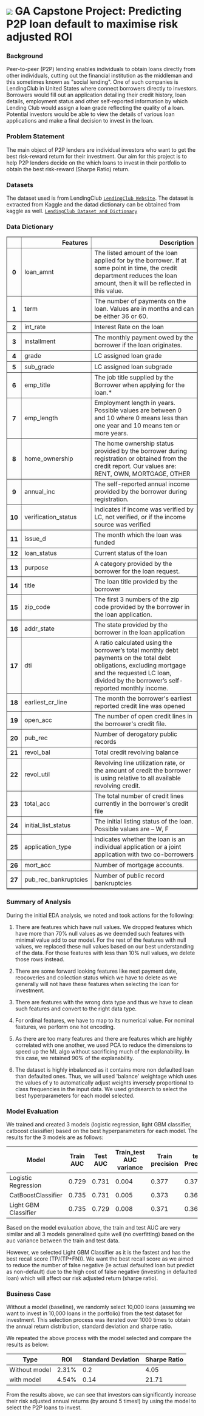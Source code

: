 # ![](https://ga-dash.s3.amazonaws.com/production/assets/logo-9f88ae6c9c3871690e33280fcf557f33.png) GA Capstone Project: Predicting P2P loan default to maximise risk adjusted ROI


### Background

Peer-to-peer (P2P) lending enables individuals to obtain loans directly from other individuals, cutting out the financial institution as the middleman and this sometimes known as "social lending". One of such companies is LendingClub in United States where connect borrowers directly to investors. Borrowers would fill out an application detailing their credit history, loan details, employment status and other self-reported information by which Lending Club would assign a loan grade reflecting the quality of a loan. Potential investors would be able to view the details of various loan applications and make a final decision to invest in the loan.

### Problem Statement

The main object of P2P lenders are individual investors who want to get the best risk-reward return for their investment. Our aim for this project is to help P2P lenders decide on the which loans to invest in their portfolio to obtain the best risk-reward (Sharpe Ratio) return. 

### Datasets

The dataset used is from LendingClub [`LendingClub Website`](https://www.lendingclub.com/). The dataset is extracted from Kaggle and the datad dictionary can be obtained from kaggle as well. [`LendingClub Dataset and Dictionary`](https://www.kaggle.com/ethon0426/lending-club-20072020q1)

### Data Dictionary

<table border="1" class="dataframe">
  <thead>
    <tr style="text-align: right;">
      <th></th>
      <th>Features</th>
      <th>Description</th>
    </tr>
  </thead>
  <tbody>
    <tr>
      <th>0</th>
      <td>loan_amnt</td>
      <td>The listed amount of the loan applied for by the borrower. If at some point in time, the credit department reduces the loan amount, then it will be reflected in this value.</td>
    </tr>
    <tr>
      <th>1</th>
      <td>term</td>
      <td>The number of payments on the loan. Values are in months and can be either 36 or 60.</td>
    </tr>
    <tr>
      <th>2</th>
      <td>int_rate</td>
      <td>Interest Rate on the loan</td>
    </tr>
    <tr>
      <th>3</th>
      <td>installment</td>
      <td>The monthly payment owed by the borrower if the loan originates.</td>
    </tr>
    <tr>
      <th>4</th>
      <td>grade</td>
      <td>LC assigned loan grade</td>
    </tr>
    <tr>
      <th>5</th>
      <td>sub_grade</td>
      <td>LC assigned loan subgrade</td>
    </tr>
    <tr>
      <th>6</th>
      <td>emp_title</td>
      <td>The job title supplied by the Borrower when applying for the loan.*</td>
    </tr>
    <tr>
      <th>7</th>
      <td>emp_length</td>
      <td>Employment length in years. Possible values are between 0 and 10 where 0 means less than one year and 10 means ten or more years.</td>
    </tr>
    <tr>
      <th>8</th>
      <td>home_ownership</td>
      <td>The home ownership status provided by the borrower during registration or obtained from the credit report. Our values are: RENT, OWN, MORTGAGE, OTHER</td>
    </tr>
    <tr>
      <th>9</th>
      <td>annual_inc</td>
      <td>The self-reported annual income provided by the borrower during registration.</td>
    </tr>
    <tr>
      <th>10</th>
      <td>verification_status</td>
      <td>Indicates if income was verified by LC, not verified, or if the income source was verified</td>
    </tr>
    <tr>
      <th>11</th>
      <td>issue_d</td>
      <td>The month which the loan was funded</td>
    </tr>
    <tr>
      <th>12</th>
      <td>loan_status</td>
      <td>Current status of the loan</td>
    </tr>
    <tr>
      <th>13</th>
      <td>purpose</td>
      <td>A category provided by the borrower for the loan request.</td>
    </tr>
    <tr>
      <th>14</th>
      <td>title</td>
      <td>The loan title provided by the borrower</td>
    </tr>
    <tr>
      <th>15</th>
      <td>zip_code</td>
      <td>The first 3 numbers of the zip code provided by the borrower in the loan application.</td>
    </tr>
    <tr>
      <th>16</th>
      <td>addr_state</td>
      <td>The state provided by the borrower in the loan application</td>
    </tr>
    <tr>
      <th>17</th>
      <td>dti</td>
      <td>A ratio calculated using the borrower’s total monthly debt payments on the total debt obligations, excluding mortgage and the requested LC loan, divided by the borrower’s self-reported monthly income.</td>
    </tr>
    <tr>
      <th>18</th>
      <td>earliest_cr_line</td>
      <td>The month the borrower's earliest reported credit line was opened</td>
    </tr>
    <tr>
      <th>19</th>
      <td>open_acc</td>
      <td>The number of open credit lines in the borrower's credit file.</td>
    </tr>
    <tr>
      <th>20</th>
      <td>pub_rec</td>
      <td>Number of derogatory public records</td>
    </tr>
    <tr>
      <th>21</th>
      <td>revol_bal</td>
      <td>Total credit revolving balance</td>
    </tr>
    <tr>
      <th>22</th>
      <td>revol_util</td>
      <td>Revolving line utilization rate, or the amount of credit the borrower is using relative to all available revolving credit.</td>
    </tr>
    <tr>
      <th>23</th>
      <td>total_acc</td>
      <td>The total number of credit lines currently in the borrower's credit file</td>
    </tr>
    <tr>
      <th>24</th>
      <td>initial_list_status</td>
      <td>The initial listing status of the loan. Possible values are – W, F</td>
    </tr>
    <tr>
      <th>25</th>
      <td>application_type</td>
      <td>Indicates whether the loan is an individual application or a joint application with two co-borrowers</td>
    </tr>
    <tr>
      <th>26</th>
      <td>mort_acc</td>
      <td>Number of mortgage accounts.</td>
    </tr>
    <tr>
      <th>27</th>
      <td>pub_rec_bankruptcies</td>
      <td>Number of public record bankruptcies</td>
    </tr>
  </tbody>
</table>


### Summary of Analysis

During the initial EDA analysis, we noted and took actions for the following:

1. There are features which have null values. We dropped features which have more than 70% null values as we deemded such features with minimal value add to our model. For the rest of the features with null values, we replaced these null values based on our best understanding of the data. For those features with less than 10% null values, we delete those rows instead.

2. There are some forward looking features like next payment date, reocoveries and collection status which we have to delete as we generally will not have these features when selecting the loan for investment.

3. There are features with the wrong data type and thus we have to clean such features and convert to the right data type.

4. For ordinal features, we have to map to its numerical value. For nominal features, we perform one hot encoding.

5. As there are too many features and there are features which are highly correlated with one another, we used PCA to reduce the dimensions to speed up the ML algo without sacrificing much of the explanability. In this case, we retained 90% of the explanability.

6. The dataset is highly inbalanced as it contains more non defaulted loan than defaulted ones. Thus, we will used 'balance' weightage which uses the values of y to automatically adjust weights inversely proportional to class frequencies in the input data. We used gridsearch to select the best hyperparameters for each model selected.

### Model Evaluation

We trained and created 3 models (logistic regression, light GBM classifier, catboost classifier) based on the best hyperparameters for each model. The results for the 3 models are as follows:

|Model|Train AUC|Test AUC|Train_test AUC variance|Train precision|test Precision|Train recall|Test recall
|---|---|---|---|---|---|---|---|
|Logistic Regression|0.729|0.731|0.004|0.377|0.377|0.663|0.665
|CatBoostClassifier|0.735|0.731|0.005|0.373|0.369|0.693|0.687
|Light GBM Classifier|0.735|0.729|0.008|0.371|0.368|0.694|0.689

Based on the model evaluation above, the train and test AUC are very similar and all 3 models generalised quite well (no overfitting) based on the auc variance between the train and test data. 

However, we selected Light GBM Classifier as it is the fastest and has the best recall score (TP/(TP+FN)). We want the best recall score as we aimed to reduce the number of false negative (ie actual defaulted loan but predict as non-default) due to the high cost of false negative (investing in defaulted loan) which will affect our risk adjusted return (sharpe ratio). 

### Business Case

Without a model (baseline), we randomly select 10,000 loans (assuming we want to invest in 10,000 loans in the portfolio) from the test dataset for investment. This selection process was iterated over 1000 times to obtain the annual return distribution, standard deviation and sharpe ratio.

We repeated the above process with the model selected and compare the results as below:

|Type|ROI|Standard Deviation|Sharpe Ratio
|---|---|---|---|
|Without model|2.31%|0.2|4.05
|with model|4.54%|0.14|21.71

From the results above, we can see that investors can significantly increase their risk adjusted annual returns (by around 5 times!) by using the model to select the P2P loans to invest.


